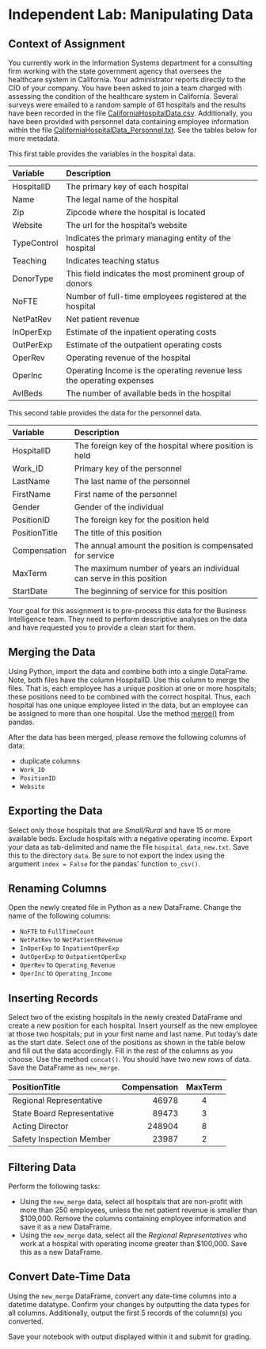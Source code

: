 # Independent Lab:  Manipulating Data

## Context of Assignment

You currently work in the Information Systems department for a consulting firm working with the state government agency that oversees the healthcare system in California. Your administrator reports directly to the CIO of your company. You have been asked to join a team charged with assessing the condition of the healthcare system in California. Several surveys were emailed to a random sample of 61 hospitals and the results have been recorded in the file [CaliforniaHospitalData.csv](data/CaliforniaHospitalData.csv). Additionally, you have been provided with personnel data containing employee information within the file [CaliforniaHospitalData_Personnel.txt](data/CaliforniaHospitalData_Personnel.txt). See the tables below for more metadata.

This first table provides the variables in the hospital data.

| Variable | Description |
|:---|:---|
| HospitalID | The primary key of each hospital |
| Name | The legal name of the hospital |
| Zip | Zipcode where the hospital is located |
| Website | The url for the hospital’s website |
| TypeControl | Indicates the primary managing entity of the hospital |
| Teaching | Indicates teaching status |
| DonorType | This field indicates the most prominent group of donors |
| NoFTE | Number of full-time employees registered at the hospital |
| NetPatRev | Net patient revenue |
| InOperExp | Estimate of the inpatient operating costs |
| OutPerExp | Estimate of the outpatient operating costs |
| OperRev | Operating revenue of the hospital |
| OperInc | Operating Income is the operating revenue less the operating expenses |
| AvlBeds | The number of available beds in the hospital |

This second table provides the data for the personnel data.

| Variable | Description |
|:---|:---|
| HospitalID | The foreign key of the hospital where position is held |
| Work_ID | Primary key of the personnel |
| LastName | The last name of the personnel |
| FirstName | First name of the personnel |
| Gender | Gender of the individual |
| PositionID | The foreign key for the position held |
| PositionTitle | The title of this position |
| Compensation | The annual amount the position is compensated for service |
| MaxTerm | The maximum number of years an individual can serve in this position |
| StartDate | The beginning of service for this position |

Your goal for this assignment is to pre-process this data for the Business Intelligence team. They need to perform descriptive analyses on the data and have requested you to provide a clean start for them.

## Merging the Data 

Using Python, import the data and combine both into a single DataFrame. Note, both files have the column HospitalID. Use this column to merge the files. That is, each employee has a unique position at one or more hospitals; these positions need to be combined with the correct hospital. Thus, each hospital has one unique employee listed in the data, but an employee can be assigned to more than one hospital. Use the method [merge()](https://pandas.pydata.org/pandas-docs/stable/reference/api/pandas.DataFrame.merge.html) from pandas.

After the data has been merged, please remove the following columns of data:

* duplicate columns
* `Work_ID`
* `PositionID`
* `Website`

## Exporting the Data

Select only those hospitals that are *Small/Rural* and have 15 or more available beds. Exclude hospitals with a negative operating income. Export your data as tab-delimited and name the file `hospital_data_new.txt`. Save this to the directory `data`. Be sure to not export the index using the argument `index = False` for the pandas' function `to_csv()`.

## Renaming Columns 

Open the newly created file in Python as a new DataFrame. Change the name of the following columns:

* `NoFTE` to `FullTimeCount`
* `NetPatRev` to `NetPatientRevenue`
* `InOperExp` to `InpatientOperExp`
* `OutOperExp` to `OutpatientOperExp`
* `OperRev` to `Operating_Revenue`
* `OperInc` to `Operating_Income`

## Inserting Records

Select two of the existing hospitals in the newly created DataFrame and create a new position for each hospital. Insert yourself as the new employee at those two hospitals; put in your first name and last name. Put today’s date as the start date. Select one of the positions as shown in the table below and fill out the data accordingly. Fill in the rest of the columns as you choose. Use the method `concat()`. You should have two new rows of data. Save the DataFrame as `new_merge`.

| PositionTitle | Compensation | MaxTerm |
|:---|---:|:---:|
| Regional Representative | 46978 | 4 |
| State Board Representative | 89473 | 3 |
| Acting Director | 248904 | 8 |
| Safety Inspection Member | 23987 | 2 |

## Filtering Data

Perform the following tasks:

* Using the `new_merge` data, select all hospitals that are non-profit with more than 250 employees, unless the net patient revenue is smaller than $109,000. Remove the columns containing employee information and save it as a new DataFrame.
* Using the `new_merge` data, select all the *Regional Representatives* who work at a hospital with operating income greater than $100,000. Save this as a new DataFrame.

## Convert Date-Time Data

Using the `new_merge` DataFrame, convert any date-time columns into a datetime datatype. Confirm your changes by outputting the data types for all columns. Additionally, output the first 5 records of the column(s) you converted.

Save your notebook with output displayed within it and submit for grading.
